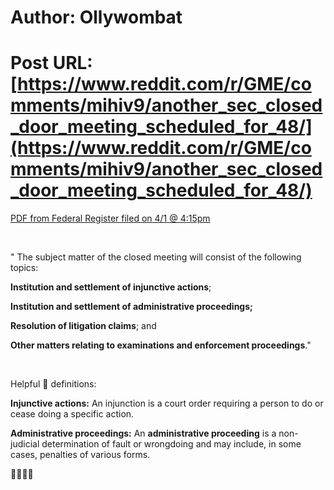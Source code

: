 # Author: Ollywombat
# Post URL: [https://www.reddit.com/r/GME/comments/mihiv9/another_sec_closed_door_meeting_scheduled_for_48/](https://www.reddit.com/r/GME/comments/mihiv9/another_sec_closed_door_meeting_scheduled_for_48/)


[PDF from Federal Register filed on 4/1 @ 4:15pm](https://public-inspection.federalregister.gov/2021-07065.pdf)

&#x200B;

" The subject matter of the closed meeting will consist of the following topics: 

**Institution and settlement of injunctive actions**; 

**Institution and settlement of administrative proceedings;**  

**Resolution of litigation claims**; and 

**Other matters relating to examinations and enforcement proceedings**."

&#x200B;

Helpful 🦍 definitions:

**Injunctive actions:**  An injunction is a court order requiring a person to do or cease doing a specific action. 

**Administrative proceedings:**  An **administrative proceeding** is a non-judicial determination of fault or wrongdoing and may include, in some cases, penalties of various forms. 

🚀🚀🚀🚀